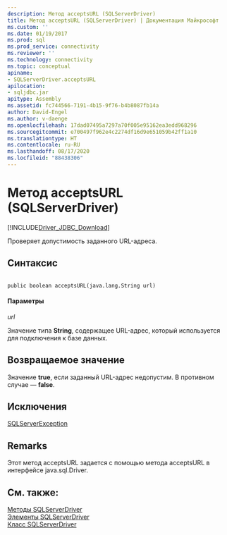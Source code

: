 ```yaml
---
description: Метод acceptsURL (SQLServerDriver)
title: Метод acceptsURL (SQLServerDriver) | Документация Майкрософт
ms.custom: ''
ms.date: 01/19/2017
ms.prod: sql
ms.prod_service: connectivity
ms.reviewer: ''
ms.technology: connectivity
ms.topic: conceptual
apiname:
- SQLServerDriver.acceptsURL
apilocation:
- sqljdbc.jar
apitype: Assembly
ms.assetid: fc744566-7191-4b15-9f76-b4b8087fb14a
author: David-Engel
ms.author: v-daenge
ms.openlocfilehash: 17dad07495a7297a70f005e95162ea3edd968296
ms.sourcegitcommit: e700497f962e4c2274df16d9e651059b42ff1a10
ms.translationtype: HT
ms.contentlocale: ru-RU
ms.lasthandoff: 08/17/2020
ms.locfileid: "88438306"
---
```

# <a name="acceptsurl-method-sqlserverdriver"></a>Метод acceptsURL (SQLServerDriver)
[!INCLUDE[Driver_JDBC_Download](../../../includes/driver_jdbc_download.md)]

  Проверяет допустимость заданного URL-адреса.  
  
## <a name="syntax"></a>Синтаксис  
  
```  
  
public boolean acceptsURL(java.lang.String url)  
```  
  
#### <a name="parameters"></a>Параметры  
 *url*  
  
 Значение типа **String**, содержащее URL-адрес, который используется для подключения к базе данных.  
  
## <a name="return-value"></a>Возвращаемое значение  
 Значение **true**, если заданный URL-адрес недопустим. В противном случае — **false**.  
  
## <a name="exceptions"></a>Исключения  
 [SQLServerException](../../../connect/jdbc/reference/sqlserverexception-class.md)  
  
## <a name="remarks"></a>Remarks  
 Этот метод acceptsURL задается с помощью метода acceptsURL в интерфейсе java.sql.Driver.  
  
## <a name="see-also"></a>См. также:  
 [Методы SQLServerDriver](../../../connect/jdbc/reference/sqlserverdriver-methods.md)   
 [Элементы SQLServerDriver](../../../connect/jdbc/reference/sqlserverdriver-members.md)   
 [Класс SQLServerDriver](../../../connect/jdbc/reference/sqlserverdriver-class.md)  
  
  

